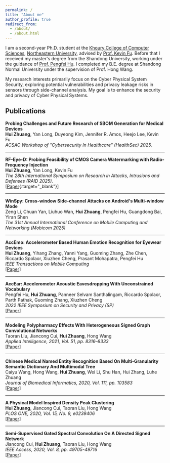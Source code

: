 ```yaml
---
permalink: /
title: "About me"
author_profile: true
redirect_from: 
  - /about/
  - /about.html
---
```

I am a second-year Ph.D. student at the [Khoury College of Computer Sciences](https://www.khoury.northeastern.edu/), [Northeastern University](https://www.northeastern.edu/), advised by [Prof. Kevin Fu](https://kevinfu.com/). Before that I received my master's degree from the Shandong University, working under the guidance of [Prof. Pengfei Hu](https://perfecthu.github.io/). I completed my B.E. degree at Shandong Normal University under the supervision of Prof. Hong Wang.

My research interests primarily focus on the Cyber Physical System Security, exploring potential vulnerabilities and privacy leakage risks in sensors through side-channel analysis. My goal is to enhance the security and privacy of Cyber Physical Systems.


## Publications

**Probing Challenges and Future Research of SBOM Generation for Medical Devices**  
**Hui Zhuang**, Yan Long, Duyeong Kim, Jennifer R. Amos, Heejo Lee, Kevin Fu  
*ACSAC Workshop of "Cybersecurity In Healthcare" (HealthSec) 2025.*   
<!-- [[Paper](publication/zhuang-rf-eye-d-RAID-2025.pdf){:target="_blank"}]  -->


---


**RF-Eye-D: Probing Feasibility of CMOS Camera Watermarking with Radio-Frequency Injection**  
**Hui Zhuang**, Yan Long, Kevin Fu  
*The 28th International Symposium on Research in Attacks, Intrusions and Defenses (RAID 2025).*  
[[Paper](publication/zhuang-rf-eye-d-RAID-2025.pdf){:target="_blank"}] 


---


**WinSpy: Cross-window Side-channel Attacks on Android's Multi-window Mode**  
Zeng Li, Chuan Yan, Liuhuo Wan, **Hui Zhuang**, Pengfei Hu, Guangdong Bai, Yiran Shen  
*The 31st Annual International Conference on Mobile Computing and Networking (Mobicom 2025)*  
<!-- [[Paper](https://ieeexplore.ieee.org/stamp/stamp.jsp?arnumber=10839591)] -->

---

**AccEmo: Accelerometer Based Human Emotion Recognition for Eyewear Devices**  
**Hui Zhuang**, Yihang Zhang, Yanni Yang, Guoming Zhang, Zhe Chen, Riccardo Spolaor, Xiuzhen Cheng, Prasant Mohapatra, Pengfei Hu  
*IEEE Transactions on Mobile Computing*  
[[Paper](https://ieeexplore.ieee.org/stamp/stamp.jsp?arnumber=10839591)]

---

**AccEar: Accelerometer Acoustic Eavesdropping With Unconstrained Vocabulary**  
Pengfei Hu, **Hui Zhuang**, Panneer Selvam Santhalingam, Riccardo Spolaor, Parth Pathak, Guoming Zhang, Xiuzhen Cheng  
*2022 IEEE Symposium on Security and Privacy (SP)*  
[[Paper](https://doi.org/10.1109/SP46214.2022.9833716)]

---

**Modeling Polypharmacy Effects With Heterogeneous Signed Graph Convolutional Networks**  
Taoran Liu, Jiancong Cui, **Hui Zhuang**, Hong Wang  
*Applied Intelligence, 2021, Vol. 51, pp. 8316–8333*  
[[Paper](https://link.springer.com/article/10.1007/s10489-021-02296-4)]

---

**Chinese Medical Named Entity Recognition Based On Multi-Granularity Semantic Dictionary And Multimodal Tree**  
Caiyu Wang, Hong Wang, **Hui Zhuang**, Wei Li, Shu Han, Hui Zhang, Luhe Zhuang    
*Journal of Biomedical Informatics, 2020, Vol. 111, pp. 103583*  
[[Paper](https://www.sciencedirect.com/science/article/pii/S1532046420302112)]

---

**A Physical Model Inspired Density Peak Clustering**  
**Hui Zhuang**, Jiancong Cui, Taoran Liu, Hong Wang  
*PLOS ONE, 2020, Vol. 15, No. 9, e0239406*  
[[Paper](https://journals.plos.org/plosone/article?id=10.1371/journal.pone.0239406)]

---

**Semi-Supervised Gated Spectral Convolution On A Directed Signed Network**  
Jiancong Cui, **Hui Zhuang**, Taoran Liu, Hong Wang  
*IEEE Access, 2020, Vol. 8, pp. 49705-49716*  
[[Paper](https://ieeexplore.ieee.org/abstract/document/9031355)]
